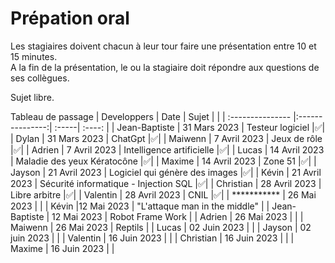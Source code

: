 # Prépation oral
Les stagiaires doivent chacun à leur tour faire une présentation entre 10 et 15 minutes.  
A la fin de la présentation, le ou la stagiaire doit répondre aux questions de ses collègues.

Sujet libre.  

Tableau de passage
| Developpers  | Date          | Sujet |     |
| :--------------- |:---------------:| :-----| :----: |
| Jean-Baptiste  |   31 Mars 2023        |  Testeur logiciel  |✅|
| Dylan  | 31 Mars 2023             |   ChatGpt |✅|
| Maiwenn  | 7 Avril 2023          |    Jeux de rôle |✅|
| Adrien  | 7 Avril 2023          |    Intelligence artificielle |✅|
| Lucas  | 14 Avril 2023          |    Maladie des yeux Kératocône |✅|
| Maxime  | 14 Avril 2023          |    Zone 51 |✅|
| Jayson  | 21 Avril 2023          |    Logiciel qui génère des images |✅|
| Kévin  | 21 Avril 2023          |    Sécurité informatique - Injection SQL |✅|
| Christian  | 28 Avril 2023          |    Libre arbitre |✅|
| Valentin  | 28 Avril 2023          |    CNIL |✅|
| *********** | 26 Mai 2023 |   |
| Kévin |12 Mai 2023          | "L'attaque man in the middle" |
| Jean-Baptiste  | 12 Mai 2023 | Robot Frame Work |
| Adrien  | 26 Mai 2023 |   |
| Maiwenn  | 26 Mai 2023 | Reptils  |
| Lucas  | 02 Juin 2023 |   |
| Jayson  | 02 juin 2023 |   |
| Valentin  | 16 Juin 2023 |   |
| Christian  | 16 Juin 2023 |   |
| Maxime  | 16 Juin 2023 |   |

